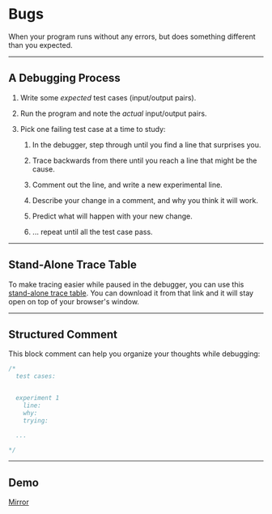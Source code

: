 # Bugs

When your program runs without any errors, but does something different than you
expected.

---

## A Debugging Process

1. Write some _expected_ test cases (input/output pairs).

2. Run the program and note the _actual_ input/output pairs.

3. Pick one failing test case at a time to study:

   1. In the debugger, step through until you find a line that surprises you.

   1. Trace backwards from there until you reach a line that might be the cause.

   1. Comment out the line, and write a new experimental line.

   1. Describe your change in a comment, and why you think it will work.

   1. Predict what will happen with your new change.

   1. ... repeat until all the test case pass.

---

## Stand-Alone Trace Table

To make tracing easier while paused in the debugger, you can use this
[stand-alone trace table](https://wise.vub.ac.be/project/personalised-technology-enhanced-learning-environments).
You can download it from that link and it will stay open on top of your
browser's window.

---

## Structured Comment

This block comment can help you organize your thoughts while debugging:

```js
/*
  test cases:


  experiment 1
    line:
    why:
    trying:

  ...

*/
```

---

## Demo

<a href="./examples/mirror.js?study" target="_blank">Mirror</a>
